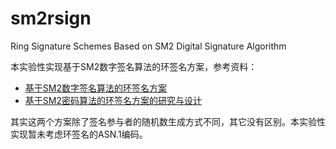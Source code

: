 # sm2rsign
Ring Signature Schemes Based on SM2 Digital Signature Algorithm

本实验性实现基于SM2数字签名算法的环签名方案，参考资料：
- [基于SM2数字签名算法的环签名方案](http://www.jcr.cacrnet.org.cn/CN/10.13868/j.cnki.jcr.000472)
- [基于SM2密码算法的环签名方案的研究与设计](https://www.wangan.com/p/7fyg8kdf13655a55)

其实这两个方案除了签名参与者的随机数生成方式不同，其它没有区别。本实验性实现暂未考虑环签名的ASN.1编码。
